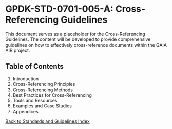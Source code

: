 # GPDK-STD-0701-005-A: Cross-Referencing Guidelines

This document serves as a placeholder for the Cross-Referencing Guidelines. The content will be developed to provide comprehensive guidelines on how to effectively cross-reference documents within the GAIA AIR project.

## Table of Contents

1. Introduction
2. Cross-Referencing Principles
3. Cross-Referencing Methods
4. Best Practices for Cross-Referencing
5. Tools and Resources
6. Examples and Case Studies
7. Appendices

[Back to Standards and Guidelines Index](./index.md)

